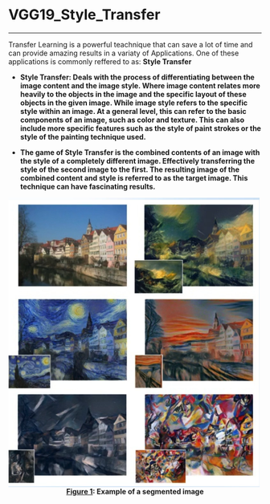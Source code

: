 # VGG19_Style_Transfer


---------------------------------------------------
Transfer Learning is a powerful teachnique that can save a lot of time and can provide amazing results in a variaty of Applications. One of these applications is commonly reffered to as: <b>Style Transfer<b>
  
  
- Style Transfer: Deals with the process of differentiating between the image content and the image style. Where image content relates more heavily to the objects in the image and the specific layout of these objects in the given image. While image style refers to the specific style within an image. At a general level, this can refer to the basic components of an image, such as color and texture. This can also include more specific features such as the style of paint strokes or the style of the painting technique used.
  
- The game of Style Transfer is the combined contents of an image with the style of a completely different image. Effectively transferring the style of the second image to the first. The resulting image of the combined content and style is referred to as the target image. This technique can have fascinating results.


<img src="images/style_transfer.png" style="width:500px;height:250;" align="center">
  
<caption><center> <u><b>Figure 1</u></b>: Example of a segmented image <br> </center></caption>
